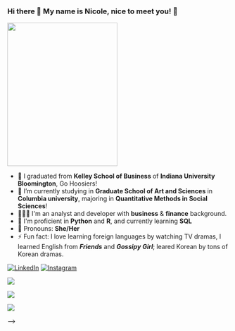 ### Hi there 👋 My name is Nicole, nice to meet you! 🥳

<img src="https://user-images.githubusercontent.com/90565190/142501656-a2faecc2-f2e6-4583-9468-efa7892a8b8b.JPG" width="250" height="325">

- 🚩 I graduated from **Kelley School of Business** of **Indiana University Bloomington**, Go Hoosiers!
- 🔭 I’m currently studying in **Graduate School of Art and Sciences** in **Columbia university**, majoring in **Quantitative Methods in Social Sciences**!
- 👩🏻‍💻 I'm an analyst and developer with **business** & **finance** background.
- 🌱 I'm proficient in **Python** and **R**, and currently learning **SQL**
- 💬 Pronouns: **She/Her**
- ⚡️ Fun fact: I love learning foreign languages by watching TV dramas, I learned English from **_Friends_** and **_Gossipy Girl_**; leared Korean by tons of Korean dramas.




[![LinkedIn][1.2]][1]  [![Instagram][2.2]][2]

[1.2]:https://camo.githubusercontent.com/7e1a1a039c75a7c4d2a91d7f97bf0a1c2adcf7cb49b7dbbfc02963a4f9fdaca4/68747470733a2f2f696d672e736869656c64732e696f2f62616467652f6c696e6b6564696e2d2532333030373742352e7376673f7374796c653d666f722d7468652d6261646765266c6f676f3d6c696e6b6564696e266c6f676f436f6c6f723d7768697465

[2.2]:https://camo.githubusercontent.com/b3d4671768bd0f9b6c8f410a25a96e0c5a4d135208d8910461e986f97e7985ab/68747470733a2f2f696d672e736869656c64732e696f2f62616467652f496e7374616772616d2d4534343035463f7374796c653d666f722d7468652d6261646765266c6f676f3d696e7374616772616d266c6f676f436f6c6f723d7768697465

[1]: https://www.linkedin.com/in/yuwang9712/
[2]: https://www.instagram.com/hey_nicoleee/

![](https://img.shields.io/badge/<code>-<Python>-informational?style=flat&logo=<LOGO_NAME>&logoColor=white&color=2bbc8a)

![](https://img.shields.io/badge/<Data_Visualization>-<R>-informational?style=flat&logo=<LOGO_NAME>&logoColor=white&color=2bbc8a)

![](https://img.shields.io/badge/<OS>-<Linux>-informational?style=flat&logo=<LOGO_NAME>&logoColor=white&color=2bbc8a)



-->
